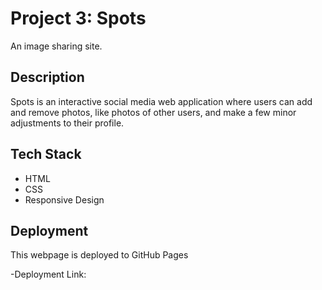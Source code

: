 # Project 3: Spots

An image sharing site.

## Description

Spots is an interactive social media web application where users can add and remove photos, like photos of other users, and make a few minor adjustments to their profile.

## Tech Stack

- HTML
- CSS
- Responsive Design

## Deployment

This webpage is deployed to GitHub Pages

-Deployment Link:
